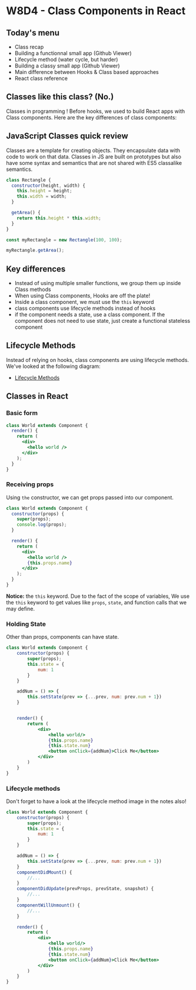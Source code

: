 # W8D4 - Class Components in React

## Today's menu

- Class recap
- Building a functionnal small app (Github Viewer)
- Lifecycle method (water cycle, but harder)
- Building a classy small app (Github Viewer)
- Main difference between Hooks & Class based approaches
- React class reference

## Classes like this class? (No.)

Classes in programming ! Before hooks, we used to build React apps with Class components. Here are the key differences of class components:

## JavaScript Classes quick review

Classes are a template for creating objects. They encapsulate data with code to work on that data. Classes in JS are built on prototypes but also have some syntax and semantics that are not shared with ES5 classalike semantics.

```jsx
class Rectangle {
  constructor(height, width) {
    this.height = height;
    this.width = width;
  }

  getArea() {
    return this.height * this.width;
  }
}

const myRectangle = new Rectangle(100, 100);

myRectangle.getArea();
```

## Key differences

- Instead of using multiple smaller functions, we group them up inside Class methods
- When using Class components, Hooks are off the plate!
- Inside a class component, we must use the `this` keyword
- class components use lifecycle methods instead of hooks
- if the component needs a state, use a class component. If the component does not need to use state, just create a functional stateless component

## Lifecycle Methods

Instead of relying on hooks, class components are using lifecycle methods. We've looked at the following diagram:

- [Lifecycle Methods](./lifecycle.jpeg)

## Classes in React

### Basic form

```jsx
class World extends Component {
  render() {
    return (
      <div>
        <hello world />
      </div>
    );
  }
}
```

### Receiving props

Using `the` constructor, we can get props passed into our component.

```jsx
class World extends Component {
  constructor(props) {
    super(props);
    console.log(props);
  }

  render() {
    return (
      <div>
        <hello world />
        {this.props.name}
      </div>
    );
  }
}
```

**Notice:** the `this` keyword. Due to the fact of the scope of variables, We use the `this` keyword to get values like `props`, `state`, and function calls that we may define.

### Holding State

Other than props, components can have state.

```jsx
class World extends Component {
	constructor(props) {
		super(props);
		this.state = {
			num: 1
		}
	}

	addNum = () => {
		this.setState(prev => {...prev, num: prev.num + 1})
	}


	render() {
		return (
			<div>
				<hello world/>
				{this.props.name}
				{this.state.num}
				<button onClick={addNum}>Click Me</button>
			</div>
		)
	}
}
```

### Lifecycle methods

Don't forget to have a look at the lifecycle method image in the notes also!

```jsx
class World extends Component {
	constructor(props) {
		super(props);
		this.state = {
			num: 1
		}
	}

	addNum = () => {
		this.setState(prev => {...prev, num: prev.num + 1})
	}
  	componentDidMount() {
  		//...
  	}
  	componentDidUpdate(prevProps, prevState, snapshot) {
    	//...
  	}
  	componentWillUnmount() {
    	//...
  	}

	render() {
		return (
			<div>
				<hello world/>
				{this.props.name}
				{this.state.num}
				<button onClick={addNum}>Click Me</button>
			</div>
		)
	}
}
```
